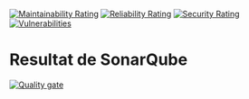 [![Maintainability Rating](https://sonar.transfer-flow.studio/api/project_badges/measure?project=transfer-flow-inc_t-flow_AYpv4H3eXot6655Pl1Tl&metric=sqale_rating&token=sqb_33f0a4828fcfa5587df8252e1659fd54eb332368)](https://sonar.transfer-flow.studio/dashboard?id=transfer-flow-inc_t-flow_AYpv4H3eXot6655Pl1Tl)
[![Reliability Rating](https://sonar.transfer-flow.studio/api/project_badges/measure?project=transfer-flow-inc_t-flow_AYpv4H3eXot6655Pl1Tl&metric=reliability_rating&token=sqb_33f0a4828fcfa5587df8252e1659fd54eb332368)](https://sonar.transfer-flow.studio/dashboard?id=transfer-flow-inc_t-flow_AYpv4H3eXot6655Pl1Tl)
[![Security Rating](https://sonar.transfer-flow.studio/api/project_badges/measure?project=transfer-flow-inc_t-flow_AYpv4H3eXot6655Pl1Tl&metric=security_rating&token=sqb_33f0a4828fcfa5587df8252e1659fd54eb332368)](https://sonar.transfer-flow.studio/dashboard?id=transfer-flow-inc_t-flow_AYpv4H3eXot6655Pl1Tl)
[![Vulnerabilities](https://sonar.transfer-flow.studio/api/project_badges/measure?project=transfer-flow-inc_t-flow_AYpv4H3eXot6655Pl1Tl&metric=vulnerabilities&token=sqb_33f0a4828fcfa5587df8252e1659fd54eb332368)](https://sonar.transfer-flow.studio/dashboard?id=transfer-flow-inc_t-flow_AYpv4H3eXot6655Pl1Tl)

# **Resultat de SonarQube**

[![Quality gate](https://sonar.transfer-flow.studio/api/project_badges/quality_gate?project=transfer-flow-inc_t-flow_AYpv4H3eXot6655Pl1Tl&token=sqb_33f0a4828fcfa5587df8252e1659fd54eb332368)](https://sonar.transfer-flow.studio/dashboard?id=transfer-flow-inc_t-flow_AYpv4H3eXot6655Pl1Tl)
